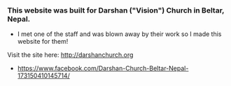 ### This website was built for Darshan ("Vision") Church in Beltar, Nepal.

- I met one of the staff and was blown away by their work so I made this website for them!

Visit the site here: http://darshanchurch.org

- https://www.facebook.com/Darshan-Church-Beltar-Nepal-173150410145714/